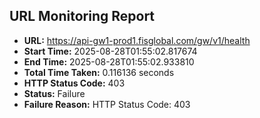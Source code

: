 ## URL Monitoring Report

- **URL:** https://api-gw1-prod1.fisglobal.com/gw/v1/health
- **Start Time:** 2025-08-28T01:55:02.817674
- **End Time:** 2025-08-28T01:55:02.933810
- **Total Time Taken:** 0.116136 seconds
- **HTTP Status Code:** 403
- **Status:** Failure
- **Failure Reason:** HTTP Status Code: 403
